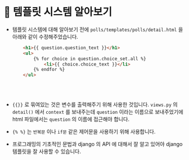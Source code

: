 # 🔔 템플릿 시스템 알아보기

- 템플릿 시스템에 대해 알아보기 전에 `polls/templates/polls/detail.html` 을 아래와 같이 수정해주었습니다. 
    ```html
        <h1>{{ question.question_text }}</h1>
        <ul>
            {% for choice in question.choice_set.all %}
                <li>{{ choice.choice_text }}</li>
            {% endfor %}
        </ul>
    ```
    <br/><br/>

- `{{}}` 로 묶여있는 것은 변수를 출력해주기 위해 사용한 것입니다. `views.py` 의 `detail()` 에서 `context` 를 보내주는데 `question` 이라는 이름으로 보내주었기에 html 파일에서는 `question` 의 이름에 접근해야 합니다. 

- `{% %}` 는 `반복문` 이나 `if문` 같은 제어문을 사용하기 위해 사용합니다.

- 프로그래밍의 기초적인 문법과 django 의 API 에 대해서 잘 알고 있어야 django 템플릿을 잘 사용할 수 있습니다. 